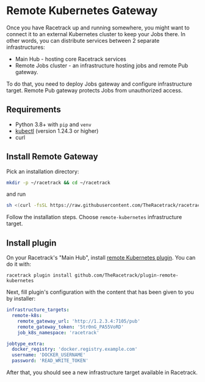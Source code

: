 # Remote Kubernetes Gateway
Once you have Racetrack up and running somewhere,
you might want to connect it to an external Kubernetes cluster to keep your Jobs there.
In other words, you can distribute services between 2 separate infrastructures:

- Main Hub - hosting core Racetrack services
- Remote Jobs cluster - an infrastructure hosting jobs and remote Pub gateway.

To do that, you need to deploy Jobs gateway and configure infrastructure target.
Remote Pub gateway protects Jobs from unauthorized access.

## Requirements

- Python 3.8+ with `pip` and `venv`
- [kubectl](https://kubernetes.io/docs/tasks/tools/) (version 1.24.3 or higher)
- curl

## Install Remote Gateway
Pick an installation directory:
```sh
mkdir -p ~/racetrack && cd ~/racetrack
```
and run
```sh
sh <(curl -fsSL https://raw.githubusercontent.com/TheRacetrack/racetrack/master/utils/standalone-wizard/runner.sh)
```
Follow the installation steps.
Choose `remote-kubernetes` infrastructure target.

## Install plugin

On your Racetrack's "Main Hub", install
[remote Kubernetes plugin](https://github.com/TheRacetrack/plugin-remote-kubernetes).
You can do it with:
```
racetrack plugin install github.com/TheRacetrack/plugin-remote-kubernetes
```

Next, fill plugin's configuration with the content that has been given to you by installer:
```yaml
infrastructure_targets:
  remote-k8s:
    remote_gateway_url: 'http://1.2.3.4:7105/pub'
    remote_gateway_token: '5tr0nG_PA55VoRD'
    job_k8s_namespace: 'racetrack'

jobtype_extra:
  docker_registry: 'docker.registry.example.com'
  username: 'DOCKER_USERNAME'
  password: 'READ_WRITE_TOKEN'
```

After that, you should see a new infrastructure target available in Racetrack.
